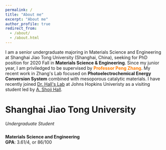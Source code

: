 ```yaml
---
permalink: /
title: "About me"
excerpt: "About me"
author_profile: true
redirect_from: 
  - /about/
  - /about.html
---
```


I am a senior undergraduate majoring in Materials Science and Engineering at Shanghai Jiao Tong University (Shanghai, China), seeking for PhD position for 2020 Fall in **Materials Science & Engineering**. Since my junior year, I am priviledged to be supervised by <span style="color:FF7D00">**Professor Peng Zhang**</span>. My recent work in Zhang's Lab focused on **Photoelectrochemical Energy Conversion System** combined with mesoporous catalytic materials. I have recently joined <span style="color:FF7D00">[Dr. Hall's Lab](https://engineering.jhu.edu/hall "Dr. Hall's Lab")</span> at Johns Hopkins Univeristy as a visiting student led by <span style="color:FF7D00">[A. Shoji Hall](https://scholar.google.com.hk/citations?user=L98xBPAAAAAJ&hl=zh-CN&oi=ao)</span>.

# **Shanghai Jiao Tong University**  
*Undergraduate Student*                       $$\tag{Sept 2016 - July 2020}$$  
**Materials Science and Engineering**  
**GPA**: 3.61/4, or 86/100  
